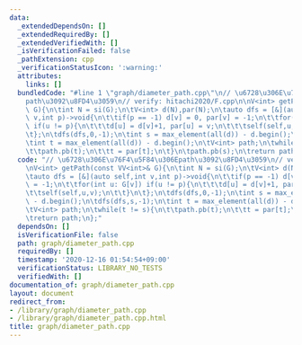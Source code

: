 ```yaml
---
data:
  _extendedDependsOn: []
  _extendedRequiredBy: []
  _extendedVerifiedWith: []
  _isVerificationFailed: false
  _pathExtension: cpp
  _verificationStatusIcon: ':warning:'
  attributes:
    links: []
  bundledCode: "#line 1 \"graph/diameter_path.cpp\"\n// \u6728\u306E\u76F4\u5F84\u306E\
    path\u3092\u8FD4\u3059\n// verify: hitachi2020/F.cpp\n\nV<int> getPath(const VV<int>&\
    \ G){\n\tint N = si(G);\n\tV<int> d(N),par(N);\n\tauto dfs = [&](auto self,int\
    \ v,int p)->void{\n\t\tif(p == -1) d[v] = 0, par[v] = -1;\n\t\tfor(int u: G[v])\
    \ if(u != p){\n\t\t\td[u] = d[v]+1, par[u] = v;\n\t\t\tself(self,u,v);\n\t\t}\n\
    \t};\n\tdfs(dfs,0,-1);\n\tint s = max_element(all(d)) - d.begin();\n\tdfs(dfs,s,-1);\n\
    \tint t = max_element(all(d)) - d.begin();\n\tV<int> path;\n\twhile(t != s){\n\
    \t\tpath.pb(t);\n\t\tt = par[t];\n\t}\n\tpath.pb(s);\n\treturn path;\n};\n"
  code: "// \u6728\u306E\u76F4\u5F84\u306Epath\u3092\u8FD4\u3059\n// verify: hitachi2020/F.cpp\n\
    \nV<int> getPath(const VV<int>& G){\n\tint N = si(G);\n\tV<int> d(N),par(N);\n\
    \tauto dfs = [&](auto self,int v,int p)->void{\n\t\tif(p == -1) d[v] = 0, par[v]\
    \ = -1;\n\t\tfor(int u: G[v]) if(u != p){\n\t\t\td[u] = d[v]+1, par[u] = v;\n\t\
    \t\tself(self,u,v);\n\t\t}\n\t};\n\tdfs(dfs,0,-1);\n\tint s = max_element(all(d))\
    \ - d.begin();\n\tdfs(dfs,s,-1);\n\tint t = max_element(all(d)) - d.begin();\n\
    \tV<int> path;\n\twhile(t != s){\n\t\tpath.pb(t);\n\t\tt = par[t];\n\t}\n\tpath.pb(s);\n\
    \treturn path;\n};"
  dependsOn: []
  isVerificationFile: false
  path: graph/diameter_path.cpp
  requiredBy: []
  timestamp: '2020-12-16 01:54:54+09:00'
  verificationStatus: LIBRARY_NO_TESTS
  verifiedWith: []
documentation_of: graph/diameter_path.cpp
layout: document
redirect_from:
- /library/graph/diameter_path.cpp
- /library/graph/diameter_path.cpp.html
title: graph/diameter_path.cpp
---
```

